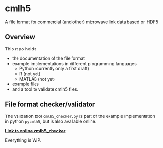 # cmlh5 
A file format for commercial (and other) microwave link data based on HDF5

## Overview

This repo holds 
 * the documentation of the file format
 * example implementations in different programming languages
   * Python (currently only a first draft)
   * R (not yet)
   * MATLAB (not yet)
 * example files
 * and a tool to validate cmlh5 files.

## File format checker/validator

The validation tool `cmlh5_checker.py` is part of the example implementation in python `pycmlh5`, but is also available online.

[**Link to online cmlh5_checker**](http://cmlh5.pythonanywhere.com/cmlh5_checker_app/default/index)


Everything is WIP.
